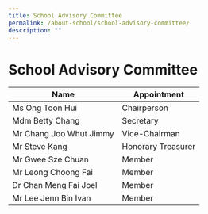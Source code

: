 ```yaml
---
title: School Advisory Committee
permalink: /about-school/school-advisory-committee/
description: ""
---
```

# **School Advisory Committee**

| Name 	| Appointment 	|
|---	|---	|
| Ms Ong Toon Hui 	| Chairperson 	|
| Mdm Betty Chang 	| Secretary 	|
| Mr Chang Joo Whut Jimmy 	| Vice-Chairman 	|
| Mr Steve Kang 	| Honorary Treasurer 	|
| Mr Gwee Sze Chuan 	| Member 	|
| Mr Leong Choong Fai 	| Member 	|
| Dr Chan Meng Fai Joel 	| Member 	|
| Mr Lee Jenn Bin Ivan 	| Member 	|